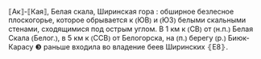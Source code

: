 ---
---

⟦Ак⟧-⟦Кая⟧, Белая скала, Ширинская гора
: обширное безлесное плоскогорье, которое обрывается к ⦅ЮВ⦆ и ⦅ЮЗ⦆ белыми скальными стенами, сходящимися под острым углом. В 1 км к ⦅СВ⦆ от ⦅н.п.⦆ Белая Скала ⦅Белог.⦆, в 5 км к ⦅ССВ⦆ от Белогорска, на ⦅п.⦆ берегу ⦅р.⦆ Биюк-Карасу ❸ раньше входила во владение беев Ширинских ⦃Е8⦄.
